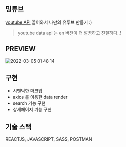 ## 밍튜브

<a href="https://developers.google.com/youtube/v3/getting-started?hl=ko">youtube API</a> 끌어와서 나만의 유투브 만들기 :) 
> youtube data api 는 en 버전이 더 깔끔하고 친절하다..! 


## PREVIEW

![2022-03-05 01 48 14](https://user-images.githubusercontent.com/65998556/156805344-87b1f791-5a24-4ee6-82aa-254875b849ce.gif)

## 구현
- 시맨틱한 마크업
- axios 를 이용한 data render
- search 기능 구현
- 상세페이지 기능 구현


## 기술 스택
REACTJS, JAVASCRIPT, SASS, POSTMAN
